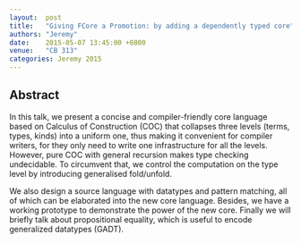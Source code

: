 ```yaml
--- 
layout:  post 
title:   "Giving FCore a Promotion: by adding a dependently typed core"
authors: "Jeremy"
date:    2015-05-07 13:45:00 +0800
venue:   "CB 313"
categories: Jeremy 2015
--- 
```

## Abstract

In this talk, we present a concise and compiler-friendly core language
based on Calculus of Construction (COC) that collapses three levels
(terms, types, kinds) into a uniform one, thus making it convenient
for compiler writers, for they only need to write one infrastructure
for all the levels. However, pure COC with general recursion makes
type checking undecidable. To circumvent that, we control the
computation on the type level by introducing generalised
fold/unfold.

We also design a source language with datatypes and pattern matching,
all of which can be elaborated into the new core language. Besides, we
have a working prototype to demonstrate the power of the new
core. Finally we will briefly talk about propositional equality, which
is useful to encode generalized datatypes (GADT).


